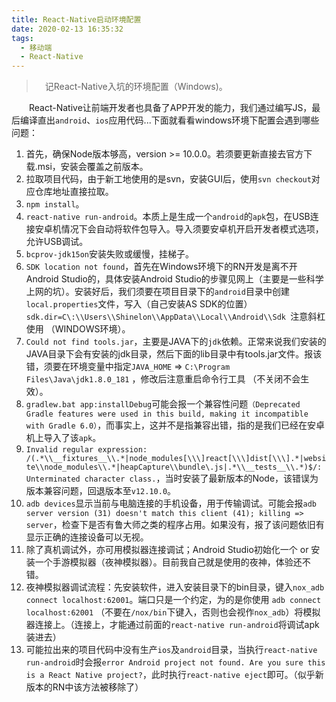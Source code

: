 ```yaml
---
title: React-Native启动环境配置
date: 2020-02-13 16:35:32
tags:
  - 移动端
  - React-Native
---
```


> &emsp;记React-Native入坑的环境配置（Windows)。

<escape><!-- more --></escape>

&emsp;&emsp;React-Native让前端开发者也具备了APP开发的能力，我们通过编写JS，最后编译直出`android`、`ios`应用代码...下面就看看windows环境下配置会遇到哪些问题：

1. 首先，确保Node版本够高，version >= 10.0.0。若须要更新直接去官方下载.msi，安装会覆盖之前版本。
2. 拉取项目代码，由于新工地使用的是svn，安装GUI后，使用`svn checkout`对应仓库地址直接拉取。
3. `npm install`。
4. `react-native run-android`。本质上是生成一个`android`的`apk`包，在USB连接安卓机情况下会自动将软件包导入。导入须要安卓机开启开发者模式选项，允许USB调试。 
5. `bcprov-jdk15on`安装失败或缓慢，挂梯子。
6. `SDK location not found`，首先在Windows环境下的RN开发是离不开Android Studio的，具体安装Android Studio的步骤见网上（主要是一些科学上网的坑）。安装好后，我们须要在项目目录下的`android`目录中创建`local.properties`文件，写入（自己安装AS SDK的位置）`sdk.dir=C\:\\Users\\Shinelon\\AppData\\Local\\Android\\Sdk `注意斜杠使用 （WINDOWS环境）。
7. `Could not find tools.jar`，主要是JAVA下的`jdk`依赖。正常来说我们安装的JAVA目录下会有安装的jdk目录，然后下面的lib目录中有tools.jar文件。报该错，须要在环境变量中指定`JAVA_HOME` => `C:\Program Files\Java\jdk1.8.0_181` ，修改后注意重启命令行工具 （不关闭不会生效）。
8. `gradlew.bat app:installDebug`可能会报一个兼容性问题`（Deprecated Gradle features were used in this build, making it incompatible with Gradle 6.0）`，而事实上，这并不是指兼容出错，指的是我们已经在安卓机上导入了该`apk`。
9. `Invalid regular expression: /(.*\\__fixtures__\\.*|node_modules[\\\]react[\\\]dist[\\\].*|website\\node_modules\\.*|heapCapture\\bundle\.js|.*\\__tests__\\.*)$/: Unterminated character class.`，当时安装了最新版本的Node，该错误为版本兼容问题，回退版本至`v12.10.0`。
10. `adb devices`显示当前与电脑连接的手机设备，用于传输调试。可能会报`adb server version (31) doesn't match this client (41); killing => server`，检查下是否有鲁大师之类的程序占用。如果没有，报了该问题依旧有显示正确的连接设备可以无视。
11.  除了真机调试外，亦可用模拟器连接调试；Android Studio初始化一个 or 安装一个手游模拟器（夜神模拟器）。目前我自己就是使用的夜神，体验还不错。
12. 夜神模拟器调试流程：先安装软件，进入安装目录下的bin目录，键入` nox_adb connect localhost:62001 `。端口只是一个约定，为的是你使用 `adb connect localhost:62001` （不要在`/nox/bin`下键入，否则也会视作`nox_adb`）将模拟器连接上。（连接上，才能通过前面的`react-native run-android`将调试apk装进去）
13. 可能拉出来的项目代码中没有生产`ios`及`android`目录，当执行`react-native run-android`时会报`error Android project not found. Are you sure this is a React Native project?`，此时执行`react-native eject`即可。（似乎新版本的RN中该方法被移除了）